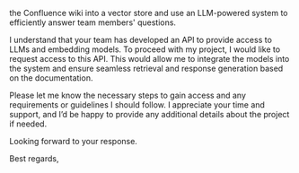 the Confluence wiki into a vector store and use an LLM-powered system to efficiently answer team members' questions.

I understand that your team has developed an API to provide access to LLMs and embedding models. To proceed with my project, I would like to request access to this API. This would allow me to integrate the models into the system and ensure seamless retrieval and response generation based on the documentation.

Please let me know the necessary steps to gain access and any requirements or guidelines I should follow. I appreciate your time and support, and I’d be happy to provide any additional details about the project if needed.

Looking forward to your response.

Best regards,
